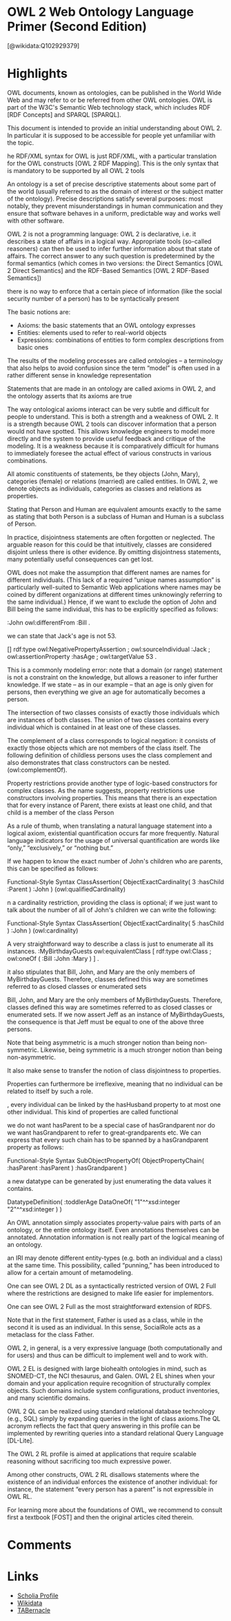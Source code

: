 
OWL 2 Web Ontology Language Primer (Second Edition)
===================================================
  
  [@wikidata:Q102929379]  

# Highlights

OWL documents, known as ontologies, can be published in the World Wide Web and may refer to or be referred from other OWL ontologies. OWL is part of the W3C's Semantic Web technology stack, which includes RDF [RDF Concepts] and SPARQL [SPARQL].

This document is intended to provide an initial understanding about OWL 2. In particular it is supposed to be accessible for people yet unfamiliar with the topic.

he RDF/XML syntax for OWL is just RDF/XML, with a particular translation for the OWL constructs [OWL 2 RDF Mapping]. This is the only syntax that is mandatory to be supported by all OWL 2 tools

An ontology is a set of precise descriptive statements about some part of the world (usually referred to as the domain of interest or the subject matter of the ontology). Precise descriptions satisfy several purposes: most notably, they prevent misunderstandings in human communication and they ensure that software behaves in a uniform, predictable way and works well with other software.

OWL 2 is not a programming language: OWL 2 is declarative, i.e. it describes a state of affairs in a logical way. Appropriate tools (so-called reasoners) can then be used to infer further information about that state of affairs. The correct answer to any such question is predetermined by the formal semantics (which comes in two versions: the Direct Semantics [OWL 2 Direct Semantics] and the RDF-Based Semantics [OWL 2 RDF-Based Semantics])

 there is no way to enforce that a certain piece of information (like the social security number of a person) has to be syntactically present

The basic notions are:

- Axioms: the basic statements that an OWL ontology expresses
- Entities: elements used to refer to real-world objects
- Expressions: combinations of entities to form complex descriptions from basic ones

The results of the modeling processes are called ontologies – a terminology that also helps to avoid confusion since the term “model” is often used in a rather different sense in knowledge representation

Statements that are made in an ontology are called axioms in OWL 2, and the ontology asserts that its axioms are true

The way ontological axioms interact can be very subtle and difficult for people to understand. This is both a strength and a weakness of OWL 2. It is a strength because OWL 2 tools can discover information that a person would not have spotted. This allows knowledge engineers to model more directly and the system to provide useful feedback and critique of the modeling. It is a weakness because it is comparatively difficult for humans to immediately foresee the actual effect of various constructs in various combinations.

All atomic constituents of statements, be they objects (John, Mary), categories (female) or relations (married) are called entities. In OWL 2, we denote objects as individuals, categories as classes and relations as properties.

Stating that Person and Human are equivalent amounts exactly to the same as stating that both Person is a subclass of Human and Human is a subclass of Person.

In practice, disjointness statements are often forgotten or neglected. The arguable reason for this could be that intuitively, classes are considered disjoint unless there is other evidence. By omitting disjointness statements, many potentially useful consequences can get lost.

OWL does not make the assumption that different names are names for different individuals. (This lack of a required “unique names assumption” is particularly well-suited to Semantic Web applications where names may be coined by different organizations at different times unknowingly referring to the same individual.) Hence, if we want to exclude the option of John and Bill being the same individual, this has to be explicitly specified as follows:

 :John owl:differentFrom :Bill .

 we can state that Jack's age is not 53.

  []  rdf:type               owl:NegativePropertyAssertion ;
     owl:sourceIndividual   :Jack ;
     owl:assertionProperty  :hasAge ;
     owl:targetValue        53 .

This is a commonly modeling error: note that a domain (or range) statement is not a constraint on the knowledge, but allows a reasoner to infer further knowledge. If we state – as in our example – that an age is only given for persons, then everything we give an age for automatically becomes a person.

The intersection of two classes consists of exactly those individuals which are instances of both classes.
The union of two classes contains every individual which is contained in at least one of these classes.

The complement of a class corresponds to logical negation: it consists of exactly those objects which are not members of the class itself. The following definition of childless persons uses the class complement and also demonstrates that class constructors can be nested. (owl:complementOf).

Property restrictions provide another type of logic-based constructors for complex classes. As the name suggests, property restrictions use constructors involving properties. This means that there is an expectation that for every instance of Parent, there exists at least one child, and that child is a member of the class Person

As a rule of thumb, when translating a natural language statement into a logical axiom, existential quantification occurs far more frequently. Natural language indicators for the usage of universal quantification are words like “only,” “exclusively,” or “nothing but.”

If we happen to know the exact number of John's children who are parents, this can be specified as follows:

Functional-Style Syntax
 ClassAssertion( 
   ObjectExactCardinality( 3 :hasChild :Parent ) 
   :John
 )
 (owl:qualifiedCardinality)

 n a cardinality restriction, providing the class is optional; if we just want to talk about the number of all of John's children we can write the following:

Functional-Style Syntax
 ClassAssertion(
   ObjectExactCardinality( 5 :hasChild ) 
   :John
 ) 
(owl:cardinality) 


A very straightforward way to describe a class is just to enumerate all its instances.
 :MyBirthdayGuests  owl:equivalentClass  [
   rdf:type   owl:Class ;
   owl:oneOf  ( :Bill  :John  :Mary )
 ] .

it also stipulates that Bill, John, and Mary are the only members of MyBirthdayGuests. Therefore, classes defined this way are sometimes referred to as closed classes or enumerated sets

Bill, John, and Mary are the only members of MyBirthdayGuests. Therefore, classes defined this way are sometimes referred to as closed classes or enumerated sets. If we now assert Jeff as an instance of MyBirthdayGuests, the consequence is that Jeff must be equal to one of the above three persons.

Note that being asymmetric is a much stronger notion than being non-symmetric. Likewise, being symmetric is a much stronger notion than being non-asymmetric.

It also make sense to transfer the notion of class disjointness to properties.

Properties can furthermore be irreflexive, meaning that no individual can be related to itself by such a role.

, every individual can be linked by the hasHusband property to at most one other individual. This kind of properties are called functional

 we do not want hasParent to be a special case of hasGrandparent nor do we want hasGrandparent to refer to great-grandparents etc. We can express that every such chain has to be spanned by a hasGrandparent property as follows:

Functional-Style Syntax
 SubObjectPropertyOf( 
   ObjectPropertyChain( :hasParent :hasParent ) 
   :hasGrandparent 
 )

 a new datatype can be generated by just enumerating the data values it contains.

  DatatypeDefinition(
   :toddlerAge
   DataOneOf( "1"^^xsd:integer "2"^^xsd:integer ) 
 ) 

 An OWL annotation simply associates property-value pairs with parts of an ontology, or the entire ontology itself. Even annotations themselves can be annotated. Annotation information is not really part of the logical meaning of an ontology.

 an IRI may denote different entity-types (e.g. both an individual and a class) at the same time. This possibility, called “punning,” has been introduced to allow for a certain amount of metamodeling.

 One can see OWL 2 DL as a syntactically restricted version of OWL 2 Full where the restrictions are designed to make life easier for implementors.

 One can see OWL 2 Full as the most straightforward extension of RDFS.

 Note that in the first statement, Father is used as a class, while in the second it is used as an individual. In this sense, SocialRole acts as a metaclass for the class Father.

  OWL 2, in general, is a very expressive language (both computationally and for users) and thus can be difficult to implement well and to work with.

OWL 2 EL is designed with large biohealth ontologies in mind, such as SNOMED-CT, the NCI thesaurus, and Galen. OWL 2 EL shines when your domain and your application require recognition of structurally complex objects. Such domains include system configurations, product inventories, and many scientific domains.

OWL 2 QL can be realized using standard relational database technology (e.g., SQL) simply by expanding queries in the light of class axioms.The QL acronym reflects the fact that query answering in this profile can be implemented by rewriting queries into a standard relational Query Language [DL-Lite].

The OWL 2 RL profile is aimed at applications that require scalable reasoning without sacrificing too much expressive power.

Among other constructs, OWL 2 RL disallows statements where the existence of an individual enforces the existence of another individual: for instance, the statement “every person has a parent” is not expressible in OWL RL.

 For learning more about the foundations of OWL, we recommend to consult first a textbook [FOST] and then the original articles cited therein.
# Comments

# Links
  
 * [Scholia Profile](https://scholia.toolforge.org/work/Q102929379)  
 * [Wikidata](https://www.wikidata.org/wiki/Q102929379)  
 * [TABernacle](https://tabernacle.toolforge.org/?#/tab/manual/Q102929379/P921%3BP4510)  
